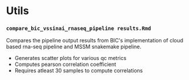 # Utils

### `compare_bic_vssinai_rnaseq_pipeline results.Rmd`

Compares the pipeline output results from BIC's implementation of cloud based rna-seq pipeline and MSSM snakemake pipeline. 

- Generates scatter plots for various qc metrics
- Computes pearson correlation coefficient 
- Requires atleast 30 samples to compute correlations

